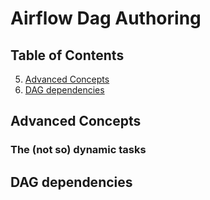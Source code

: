 # Airflow Dag Authoring
## Table of Contents
5. [Advanced Concepts](#advanced-concepts)
6. [DAG dependencies](#dag-dependencies)

## Advanced Concepts 
### The (not so) dynamic tasks


## DAG dependencies
